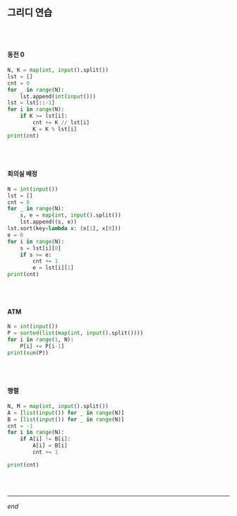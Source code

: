## 그리디 연습

<br>

<br>

#### 동전 0

```python
N, K = map(int, input().split())
lst = []
cnt = 0			
for _ in range(N):
    lst.append(int(input()))	
lst = lst[::-1]		
for i in range(N):
    if K >= lst[i]:				
        cnt += K // lst[i]
        K = K % lst[i]
print(cnt)
```

<br>

<br>

#### 회의실 배정

```python
N = int(input())
lst = []
cnt = 0
for _ in range(N):
    s, e = map(int, input().split())
    lst.append((s, e))
lst.sort(key=lambda x: (x[1], x[0]))
e = 0
for i in range(N):
    s = lst[i][0]
    if s >= e:
        cnt += 1
        e = lst[i][1]
print(cnt)
```

<br>

<br>

#### ATM

```python
N = int(input())
P = sorted(list(map(int, input().split()))) 
for i in range(1, N):
    P[i] += P[i-1]
print(sum(P))
```

<br>

<br>

#### 행렬

```python
N, M = map(int, input().split())
A = [list(input()) for _ in range(N)]
B = [list(input()) for _ in range(N)]
cnt = -1
for i in range(N):
    if A[i] != B[i]:
        A[i] = B[i]
        cnt += 1

print(cnt)
```

<br>

<br>

---

*end*